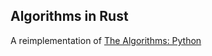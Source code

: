 Algorithms in Rust
---
A reimplementation of [The Algorithms: Python](https://github.com/TheAlgorithms/Python/blob/master/sorts/selection_sort.py)
